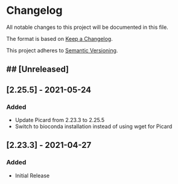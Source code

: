 # Changelog

All notable changes to this project will be documented in this file.


The format is based on [Keep a Changelog](https://keepachangelog.com/en/1.0.0/).

This project adheres to [Semantic Versioning](https://semver.org/spec/v2.0.0.html).

## ## [Unreleased]

## [2.25.5] - 2021-05-24
### Added
- Update Picard from 2.23.3 to 2.25.5
- Switch to bioconda installation instead of using wget for Picard



## [2.23.3] - 2021-04-27
### Added
- Initial Release
